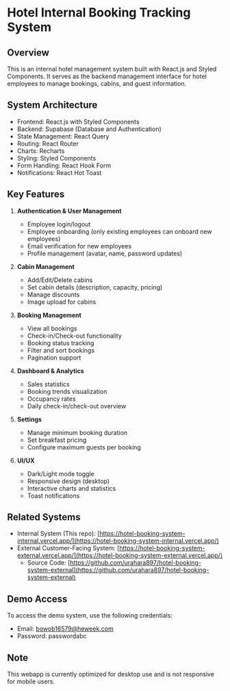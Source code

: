 # Hotel Internal Booking Tracking System

## Overview

This is an internal hotel management system built with React.js and Styled Components. It serves as the backend management interface for hotel employees to manage bookings, cabins, and guest information.

## System Architecture

- Frontend: React.js with Styled Components
- Backend: Supabase (Database and Authentication)
- State Management: React Query
- Routing: React Router
- Charts: Recharts
- Styling: Styled Components
- Form Handling: React Hook Form
- Notifications: React Hot Toast

## Key Features

1. **Authentication & User Management**

   - Employee login/logout
   - Employee onboarding (only existing employees can onboard new employees)
   - Email verification for new employees
   - Profile management (avatar, name, password updates)

2. **Cabin Management**

   - Add/Edit/Delete cabins
   - Set cabin details (description, capacity, pricing)
   - Manage discounts
   - Image upload for cabins

3. **Booking Management**

   - View all bookings
   - Check-in/Check-out functionality
   - Booking status tracking
   - Filter and sort bookings
   - Pagination support

4. **Dashboard & Analytics**

   - Sales statistics
   - Booking trends visualization
   - Occupancy rates
   - Daily check-in/check-out overview

5. **Settings**

   - Manage minimum booking duration
   - Set breakfast pricing
   - Configure maximum guests per booking

6. **UI/UX**
   - Dark/Light mode toggle
   - Responsive design (desktop)
   - Interactive charts and statistics
   - Toast notifications

## Related Systems

- Internal System (This repo): [https://hotel-booking-system-internal.vercel.app/](https://hotel-booking-system-internal.vercel.app/)
- External Customer-Facing System: [https://hotel-booking-system-external.vercel.app/](https://hotel-booking-system-external.vercel.app/)
  - Source Code: [https://github.com/urahara897/hotel-booking-system-external](https://github.com/urahara897/hotel-booking-system-external)

## Demo Access

To access the demo system, use the following credentials:

- Email: bowob16579@heweek.com
- Password: passwordabc

## Note

This webapp is currently optimized for desktop use and is not responsive for mobile users.
